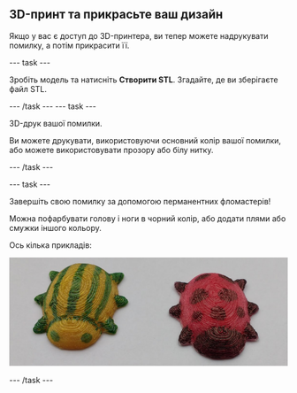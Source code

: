 ## 3D-принт та прикрасьте ваш дизайн

Якщо у вас є доступ до 3D-принтера, ви тепер можете надрукувати помилку, а потім прикрасити її.

--- task ---

Зробіть модель та натисніть **Створити STL**. Згадайте, де ви зберігаєте файл STL.

--- /task --- --- task ---

3D-друк вашої помилки.

Ви можете друкувати, використовуючи основний колір вашої помилки, або можете використовувати прозору або білу нитку.

--- /task ---

--- task ---

Завершіть свою помилку за допомогою перманентних фломастерів!

Можна пофарбувати голову і ноги в чорний колір, або додати плями або смужки іншого кольору.

Ось кілька прикладів:

![знімок екрану](images/bug-decorated.png)

--- /task ---

 




  
